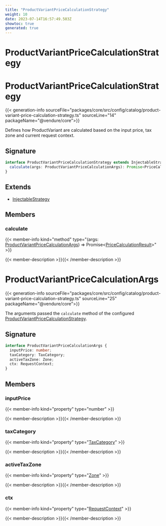 ```yaml
---
title: "ProductVariantPriceCalculationStrategy"
weight: 10
date: 2023-07-14T16:57:49.503Z
showtoc: true
generated: true
---
```

<!-- This file was generated from the Vendure source. Do not modify. Instead, re-run the "docs:build" script -->

# ProductVariantPriceCalculationStrategy
<div class="symbol">


# ProductVariantPriceCalculationStrategy

{{< generation-info sourceFile="packages/core/src/config/catalog/product-variant-price-calculation-strategy.ts" sourceLine="14" packageName="@vendure/core">}}

Defines how ProductVariant are calculated based on the input price, tax zone and current request context.

## Signature

```TypeScript
interface ProductVariantPriceCalculationStrategy extends InjectableStrategy {
  calculate(args: ProductVariantPriceCalculationArgs): Promise<PriceCalculationResult>;
}
```
## Extends

 * <a href='/typescript-api/common/injectable-strategy#injectablestrategy'>InjectableStrategy</a>


## Members

### calculate

{{< member-info kind="method" type="(args: <a href='/typescript-api/products-stock/product-variant-price-calculation-strategy#productvariantpricecalculationargs'>ProductVariantPriceCalculationArgs</a>) => Promise&#60;<a href='/typescript-api/common/price-calculation-result#pricecalculationresult'>PriceCalculationResult</a>&#62;"  >}}

{{< member-description >}}{{< /member-description >}}


</div>
<div class="symbol">


# ProductVariantPriceCalculationArgs

{{< generation-info sourceFile="packages/core/src/config/catalog/product-variant-price-calculation-strategy.ts" sourceLine="25" packageName="@vendure/core">}}

The arguments passed the `calculate` method of the configured <a href='/typescript-api/products-stock/product-variant-price-calculation-strategy#productvariantpricecalculationstrategy'>ProductVariantPriceCalculationStrategy</a>.

## Signature

```TypeScript
interface ProductVariantPriceCalculationArgs {
  inputPrice: number;
  taxCategory: TaxCategory;
  activeTaxZone: Zone;
  ctx: RequestContext;
}
```
## Members

### inputPrice

{{< member-info kind="property" type="number"  >}}

{{< member-description >}}{{< /member-description >}}

### taxCategory

{{< member-info kind="property" type="<a href='/typescript-api/entities/tax-category#taxcategory'>TaxCategory</a>"  >}}

{{< member-description >}}{{< /member-description >}}

### activeTaxZone

{{< member-info kind="property" type="<a href='/typescript-api/entities/zone#zone'>Zone</a>"  >}}

{{< member-description >}}{{< /member-description >}}

### ctx

{{< member-info kind="property" type="<a href='/typescript-api/request/request-context#requestcontext'>RequestContext</a>"  >}}

{{< member-description >}}{{< /member-description >}}


</div>
